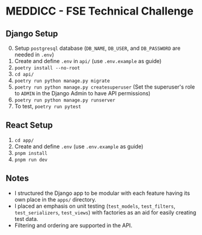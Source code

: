 # MEDDICC - FSE Technical Challenge

## Django Setup

0. Setup `postgresql` database (`DB_NAME`, `DB_USER`, and `DB_PASSWORD` are needed in `.env`)
1. Create and define `.env` in `api/` (use `.env.example` as guide)
2. `poetry install --no-root`
3. `cd api/`
4. `poetry run python manage.py migrate`
5. `poetry run python manage.py createsuperuser` (Set the superuser's role to `ADMIN` in the Django Admin to have API permissions)
6. `poetry run python manage.py runserver`
7. To test, `poetry run pytest`

## React Setup

1. `cd app/`
2. Create and define `.env` (use `.env.example` as guide)
3. `pnpm install`
4. `pnpm run dev`

## Notes

- I structured the Django app to be modular with each feature having its own place in the `apps/` directory.
- I placed an emphasis on unit testing (`test_models`, `test_filters`, `test_serializers`, `test_views`) with factories as an aid for easily creating test data.
- Filtering and ordering are supported in the API.
